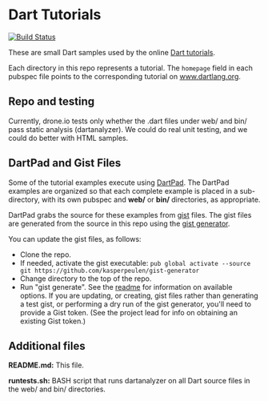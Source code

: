 Dart Tutorials
===============
[![Build Status](https://drone.io/github.com/dart-lang/dart-tutorials-samples/status.png)](https://drone.io/github.com/dart-lang/dart-tutorials-samples/latest)

These are small Dart samples used by the online
[Dart tutorials](http://www.dartlang.org/docs/tutorials/).

Each directory in this repo represents a tutorial.
The `homepage` field in each pubspec file points to the
corresponding tutorial on www.dartlang.org.

Repo and testing
----------------

Currently, drone.io tests only whether the .dart files under web/ and bin/ pass static analysis (dartanalyzer). We could do real unit testing, and we could do better with HTML samples.

DartPad and Gist Files
----------------------

Some of the tutorial examples execute using
[DartPad](https://dartpad.dartlang.org/).
The DartPad examples are organized so that each complete example is
placed in a sub-directory, with its own pubspec and **web/** or **bin/**
directories, as appropriate.

DartPad grabs the source for these examples from 
[gist](https://gist.github.com/) files.
The gist files are generated from the source in this repo using the
[gist generator](https://github.com/kasperpeulen/gist-generator).

You can update the gist files, as follows:

* Clone the repo.
* If needed, activate the gist executable:
  `pub global activate --source git https://github.com/kasperpeulen/gist-generator`
* Change directory to the top of the repo.
* Run "gist generate".
  See the [readme](https://github.com/kasperpeulen/gist-generator)
  for information on available options. If you are updating, or creating,
  gist files rather than generating a test gist,
  or performing a dry run of the gist generator,
  you'll need to provide a Gist token.
  (See the project lead for info on obtaining an existing Gist token.)

Additional files
-----------------
**README.md:**
	This file.

**runtests.sh:**
	BASH script that runs dartanalyzer on all Dart source files in the web/ and bin/ directories.

